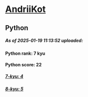 # [AndriiKot](https://www.codewars.com/users/AndriiKot) 
## Python

##### As of 2025-01-19 11:13:52 uploaded:

#### Python rank: 7 kyu

#### Python score: 22

##### [7-kyu: 4](https://github.com/AndriiKot/Python__CodeWars/tree/main/kyu-7)

##### [8-kyu: 5](https://github.com/AndriiKot/Python__CodeWars/tree/main/kyu-8)

